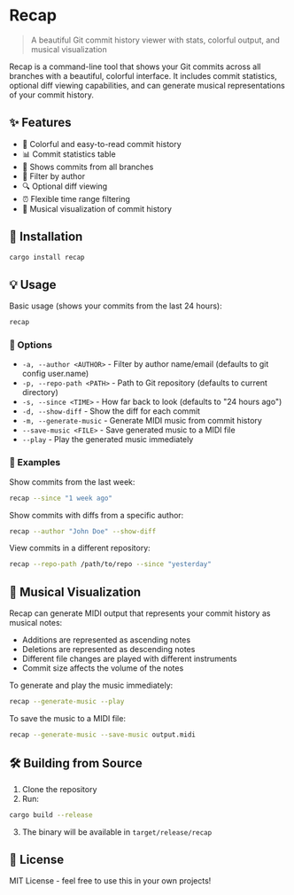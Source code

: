 # Recap

> A beautiful Git commit history viewer with stats, colorful output, and musical visualization

Recap is a command-line tool that shows your Git commits across all branches with a beautiful, colorful interface. It includes commit statistics, optional diff viewing capabilities, and can generate musical representations of your commit history.

## ✨ Features

- 🎨 Colorful and easy-to-read commit history
- 📊 Commit statistics table
- 🌳 Shows commits from all branches
- 👥 Filter by author
- 🔍 Optional diff viewing
- ⏰ Flexible time range filtering
- 🎵 Musical visualization of commit history

## 🚀 Installation

```bash
cargo install recap
```

## 💡 Usage

Basic usage (shows your commits from the last 24 hours):
```bash
recap
```

### 🎯 Options

- `-a, --author <AUTHOR>` - Filter by author name/email (defaults to git config user.name)
- `-p, --repo-path <PATH>` - Path to Git repository (defaults to current directory)
- `-s, --since <TIME>` - How far back to look (defaults to "24 hours ago")
- `-d, --show-diff` - Show the diff for each commit
- `-m, --generate-music` - Generate MIDI music from commit history
- `--save-music <FILE>` - Save generated music to a MIDI file
- `--play` - Play the generated music immediately

### 📝 Examples

Show commits from the last week:
```bash
recap --since "1 week ago"
```

Show commits with diffs from a specific author:
```bash
recap --author "John Doe" --show-diff
```

View commits in a different repository:
```bash
recap --repo-path /path/to/repo --since "yesterday"
```

## 🎵 Musical Visualization

Recap can generate MIDI output that represents your commit history as musical notes:

- Additions are represented as ascending notes
- Deletions are represented as descending notes
- Different file changes are played with different instruments
- Commit size affects the volume of the notes

To generate and play the music immediately:
```bash
recap --generate-music --play
```

To save the music to a MIDI file:
```bash
recap --generate-music --save-music output.midi
```

## 🛠️ Building from Source

1. Clone the repository
2. Run:
```bash
cargo build --release
```
3. The binary will be available in `target/release/recap`

## 📄 License

MIT License - feel free to use this in your own projects!
